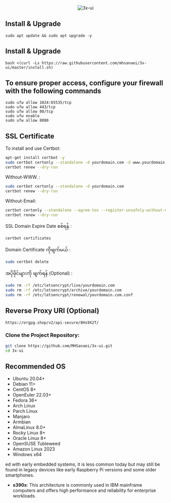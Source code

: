 <p align="center">
  <picture>
    <source media="(prefers-color-scheme: dark)" srcset="./media/3xui.png">
    <img alt="3x-ui" src="./images/3xui.png">
  </picture>
</p>


## Install & Upgrade

```
sudo apt update && sudo apt upgrade -y
```

## Install & Upgrade

```
bash <(curl -Ls https://raw.githubusercontent.com/mhsanaei/3x-ui/master/install.sh)
```

## To ensure proper access, configure your firewall with the following commands
```
sudo ufw allow 1024:65535/tcp
sudo ufw allow 443/tcp
sudo ufw allow 80/tcp
sudo ufw enable
sudo ufw allow 8080
```

## SSL Certificate

To install and use Certbot:

```sh
apt-get install certbot -y
sudo certbot certonly --standalone -d yourdomain.com -d www.yourdomain.com
certbot renew --dry-run
```

Without-WWW. :

```sh
sudo certbot certonly --standalone -d yourdomain.com
certbot renew --dry-run
```

Without-Email:

```sh
certbot certonly --standalone --agree-tos --register-unsafely-without-email -d yourdomain.com
certbot renew --dry-run
```

SSL Domain Expire Date စစ်ရန် :

```sh
certbot certificates
```

Domain Certificate ကိုဖျက်မယ် :

```sh
sudo certbot delete
```

အပိုဖိုင်များကို ဖျက်ရန် (Optional) :

```sh
sudo rm -rf /etc/letsencrypt/live/yourdomain.com
sudo rm -rf /etc/letsencrypt/archive/yourdomain.com
sudo rm -rf /etc/letsencrypt/renewal/yourdomain.com.conf
```

## Reverse Proxy URI (Optional)

```
https://orgpg.shop/v2/api-secure/8Hs9X2T/
```

### **Clone the Project Repository:**

   ```sh
   git clone https://github.com/MHSanaei/3x-ui.git
   cd 3x-ui
   ```

## Recommended OS

- Ubuntu 20.04+
- Debian 11+
- CentOS 8+
- OpenEuler 22.03+
- Fedora 36+
- Arch Linux
- Parch Linux
- Manjaro
- Armbian
- AlmaLinux 8.0+
- Rocky Linux 8+
- Oracle Linux 8+
- OpenSUSE Tubleweed
- Amazon Linux 2023
- Windows x64

ed with early embedded systems, it is less common today but may still be found in legacy devices like early Raspberry Pi versions and some older smartphones.

- **s390x**: This architecture is commonly used in IBM mainframe computers and offers high performance and reliability for enterprise workloads.
